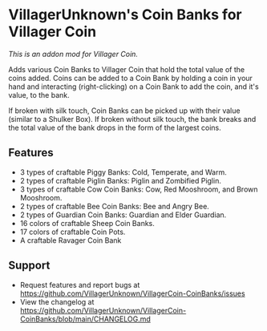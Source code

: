 # VillagerUnknown's Coin Banks for Villager Coin

_This is an addon mod for Villager Coin._

Adds various Coin Banks to Villager Coin that hold the total value of the coins added. 
Coins can be added to a Coin Bank by holding a coin in your hand and interacting (right-clicking) on a Coin Bank to add the coin, and it's value, to the bank.

If broken with silk touch, Coin Banks can be picked up with their value (similar to a Shulker Box). 
If broken without silk touch, the bank breaks and the total value of the bank drops in the form of the largest coins.

## Features

* 3 types of craftable Piggy Banks: Cold, Temperate, and Warm.
* 2 types of craftable Piglin Banks: Piglin and Zombified Piglin.
* 3 types of craftable Cow Coin Banks: Cow, Red Mooshroom, and Brown Mooshroom.
* 2 types of craftable Bee Coin Banks: Bee and Angry Bee.
* 2 types of Guardian Coin Banks: Guardian and Elder Guardian.
* 16 colors of craftable Sheep Coin Banks.
* 17 colors of craftable Coin Pots.
* A craftable Ravager Coin Bank

## Support

* Request features and report bugs at https://github.com/VillagerUnknown/VillagerCoin-CoinBanks/issues
* View the changelog at https://github.com/VillagerUnknown/VillagerCoin-CoinBanks/blob/main/CHANGELOG.md